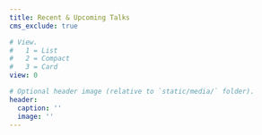 ```yaml
---
title: Recent & Upcoming Talks
cms_exclude: true

# View.
#   1 = List
#   2 = Compact
#   3 = Card
view: 0

# Optional header image (relative to `static/media/` folder).
header:
  caption: ''
  image: ''
---
```

